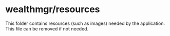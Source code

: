 # wealthmgr/resources

This folder contains resources (such as images) needed by the application. This file can
be removed if not needed.
